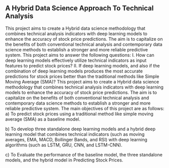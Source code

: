 ## A Hybrid Data Science Approach To Technical Analysis
This project aims to create a Hybrid data science methodology that combines technical analysis indicators with deep learning models to enhance the accuracy of stock price predictions. The aim is to capitalize on the benefits of both conventional technical analysis and contemporary data science methods to establish a stronger and more reliable predictive system.
This project aims to answer the following questions:
I.	How can deep learning models effectively utilize technical indicators as input features to predict stock prices?
II.	If deep learning models, and also if the combination of deep learning models produces the most accurate predictions for stock prices better than the traditional methods like Simple Moving Average (SMA)?
This project aims to create a Hybrid data science methodology that combines technical analysis indicators with deep learning models to enhance the accuracy of stock price predictions. The aim is to capitalize on the benefits of both conventional technical analysis and contemporary data science methods to establish a stronger and more reliable predictive system.
The main objectives of this project are as follows:
a)	To predict stock prices using a traditional method like simple moving average (SMA) as a baseline model.

b)	To develop three standalone deep learning models and a hybrid deep learning model that combines technical indicators (such as moving averages, EMA, MACD, Bollinger Bands, and RSI) with deep learning algorithms (such as LSTM, GRU, CNN, and LSTM-CNN).

c)	To Evaluate the performance of the baseline model, the three standalone models, and the hybrid model in Predicting Stock Prices.
